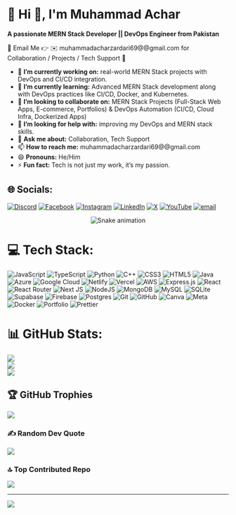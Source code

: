 # 💫 Hi 👋, I'm Muhammad Achar
**A passionate MERN Stack Developer || DevOps Engineer from Pakistan**

📧 Email Me 👉 ✉️ muhammadacharzardari69@@gmail.com for Collaboration / Projects / Tech Support 🚀

- 🔭 **I’m currently working on:** real-world MERN Stack projects with DevOps and CI/CD integration.
- 🌱 **I’m currently learning:** Advanced MERN Stack development along with DevOps practices like CI/CD, Docker, and Kubernetes.
- 👯 **I’m looking to collaborate on:** MERN Stack Projects (Full-Stack Web Apps, E-commerce, Portfolios) & DevOps Automation (CI/CD, Cloud Infra, Dockerized Apps)
- 🤔 **I’m looking for help with:** improving my DevOps and MERN stack skills.
- 💬 **Ask me about:** Collaboration, Tech Support
- 📫 **How to reach me:** muhammadacharzardari69@@gmail.com
- 😄 **Pronouns:** He/Him
- ⚡ **Fun fact:** Tech is not just my work, it’s my passion.
  
## 🌐 Socials:
[![Discord](https://img.shields.io/badge/Discord-%237289DA.svg?logo=discord&logoColor=white)](https://discord.gg/muhammadachar._16818) [![Facebook](https://img.shields.io/badge/Facebook-%231877F2.svg?logo=Facebook&logoColor=white)](https://facebook.com/muhammadachar.zardari.7) [![Instagram](https://img.shields.io/badge/Instagram-%23E4405F.svg?logo=Instagram&logoColor=white)](https://instagram.com/muhammadacharzardari) [![LinkedIn](https://img.shields.io/badge/LinkedIn-%230077B5.svg?logo=linkedin&logoColor=white)](https://linkedin.com/in/muhammad-achar-80b6bb311/) [![X](https://img.shields.io/badge/X-black.svg?logo=X&logoColor=white)](https://x.com/achar_muha8104) [![YouTube](https://img.shields.io/badge/YouTube-%23FF0000.svg?logo=YouTube&logoColor=white)](https://youtube.com/@hasnian-896) [![email](https://img.shields.io/badge/Email-D14836?logo=gmail&logoColor=white)](mailto:muhammadacharzardari69@gmail.com) 

<!-- Snake Game Repo View -->

<div align="center">
  <img src="https://profile-readme-generator.com/assets/snake.svg" alt="Snake animation" />
</div>

# 💻 Tech Stack:
![JavaScript](https://img.shields.io/badge/javascript-%23323330.svg?style=for-the-badge&logo=javascript&logoColor=%23F7DF1E) ![TypeScript](https://img.shields.io/badge/typescript-%23007ACC.svg?style=for-the-badge&logo=typescript&logoColor=white) ![Python](https://img.shields.io/badge/python-3670A0?style=for-the-badge&logo=python&logoColor=ffdd54) ![C++](https://img.shields.io/badge/c++-%2300599C.svg?style=for-the-badge&logo=c%2B%2B&logoColor=white) ![CSS3](https://img.shields.io/badge/css3-%231572B6.svg?style=for-the-badge&logo=css3&logoColor=white) ![HTML5](https://img.shields.io/badge/html5-%23E34F26.svg?style=for-the-badge&logo=html5&logoColor=white) ![Java](https://img.shields.io/badge/java-%23ED8B00.svg?style=for-the-badge&logo=openjdk&logoColor=white) ![Azure](https://img.shields.io/badge/azure-%230072C6.svg?style=for-the-badge&logo=microsoftazure&logoColor=white) ![Google Cloud](https://img.shields.io/badge/GoogleCloud-%234285F4.svg?style=for-the-badge&logo=google-cloud&logoColor=white) ![Netlify](https://img.shields.io/badge/netlify-%23000000.svg?style=for-the-badge&logo=netlify&logoColor=#00C7B7) ![Vercel](https://img.shields.io/badge/vercel-%23000000.svg?style=for-the-badge&logo=vercel&logoColor=white) ![AWS](https://img.shields.io/badge/AWS-%23FF9900.svg?style=for-the-badge&logo=amazon-aws&logoColor=white) ![Express.js](https://img.shields.io/badge/express.js-%23404d59.svg?style=for-the-badge&logo=express&logoColor=%2361DAFB) ![React](https://img.shields.io/badge/react-%2320232a.svg?style=for-the-badge&logo=react&logoColor=%2361DAFB) ![React Router](https://img.shields.io/badge/React_Router-CA4245?style=for-the-badge&logo=react-router&logoColor=white) ![Next JS](https://img.shields.io/badge/Next-black?style=for-the-badge&logo=next.js&logoColor=white) ![NodeJS](https://img.shields.io/badge/node.js-6DA55F?style=for-the-badge&logo=node.js&logoColor=white) ![MongoDB](https://img.shields.io/badge/MongoDB-%234ea94b.svg?style=for-the-badge&logo=mongodb&logoColor=white) ![MySQL](https://img.shields.io/badge/mysql-4479A1.svg?style=for-the-badge&logo=mysql&logoColor=white) ![SQLite](https://img.shields.io/badge/sqlite-%2307405e.svg?style=for-the-badge&logo=sqlite&logoColor=white) ![Supabase](https://img.shields.io/badge/Supabase-3ECF8E?style=for-the-badge&logo=supabase&logoColor=white) ![Firebase](https://img.shields.io/badge/firebase-a08021?style=for-the-badge&logo=firebase&logoColor=ffcd34) ![Postgres](https://img.shields.io/badge/postgres-%23316192.svg?style=for-the-badge&logo=postgresql&logoColor=white) ![Git](https://img.shields.io/badge/git-%23F05033.svg?style=for-the-badge&logo=git&logoColor=white) ![GitHub](https://img.shields.io/badge/github-%23121011.svg?style=for-the-badge&logo=github&logoColor=white) ![Canva](https://img.shields.io/badge/Canva-%2300C4CC.svg?style=for-the-badge&logo=Canva&logoColor=white) ![Meta](https://img.shields.io/badge/Meta-%230467DF.svg?style=for-the-badge&logo=Meta&logoColor=white) ![Docker](https://img.shields.io/badge/docker-%230db7ed.svg?style=for-the-badge&logo=docker&logoColor=white) ![Portfolio](https://img.shields.io/badge/Portfolio-%23000000.svg?style=for-the-badge&logo=firefox&logoColor=#FF7139) ![Prettier](https://img.shields.io/badge/prettier-%23F7B93E.svg?style=for-the-badge&logo=prettier&logoColor=black)
# 📊 GitHub Stats:
![](https://github-readme-stats.vercel.app/api?username=muhammadachar435&theme=dark&hide_border=false&include_all_commits=true&count_private=false)<br/>
![](https://nirzak-streak-stats.vercel.app/?user=muhammadachar435&theme=dark&hide_border=false)<br/>
![](https://github-readme-stats.vercel.app/api/top-langs/?username=muhammadachar435&theme=dark&hide_border=false&include_all_commits=true&count_private=false&layout=compact)

## 🏆 GitHub Trophies
![](https://github-profile-trophy.vercel.app/?username=muhammadachar435&theme=radical&no-frame=false&no-bg=true&margin-w=4)

### ✍️ Random Dev Quote
![](https://quotes-github-readme.vercel.app/api?type=horizontal&theme=radical)

### 🔝 Top Contributed Repo
![](https://github-contributor-stats.vercel.app/api?username=muhammadachar435&limit=5&theme=dark&combine_all_yearly_contributions=true)

---
[![](https://visitcount.itsvg.in/api?id=muhammadachar435&icon=0&color=0)](https://visitcount.itsvg.in)

<!-- Proudly created with GPRM ( https://gprm.itsvg.in ) -->

